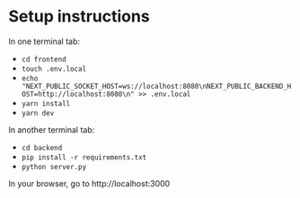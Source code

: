 # Setup instructions

In one terminal tab:
- `cd frontend`
- `touch .env.local`
- `echo "NEXT_PUBLIC_SOCKET_HOST=ws://localhost:8080\nNEXT_PUBLIC_BACKEND_HOST=http://localhost:8080\n" >> .env.local`
- `yarn install`
- `yarn dev`

In another terminal tab:
- `cd backend`
- `pip install -r requirements.txt`
- `python server.py`

In your browser, go to http://localhost:3000
